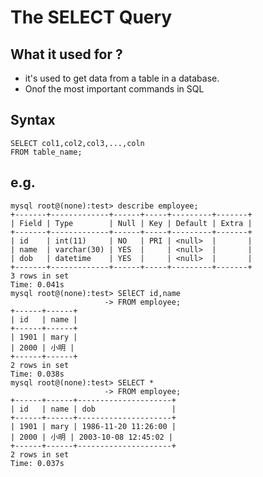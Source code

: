 # The SELECT Query

## What it used for ?

* it's used to get data from a table in a database.
* Onof the most important commands in SQL

## Syntax

```mysql
SELECT col1,col2,col3,...,coln
FROM table_name;
```

## e.g.

```mysql
mysql root@(none):test> describe employee;
+-------+-------------+------+-----+---------+-------+
| Field | Type        | Null | Key | Default | Extra |
+-------+-------------+------+-----+---------+-------+
| id    | int(11)     | NO   | PRI | <null>  |       |
| name  | varchar(30) | YES  |     | <null>  |       |
| dob   | datetime    | YES  |     | <null>  |       |
+-------+-------------+------+-----+---------+-------+
3 rows in set
Time: 0.041s
mysql root@(none):test> SElECT id,name
                     -> FROM employee;
+------+------+
| id   | name |
+------+------+
| 1901 | mary |
| 2000 | 小明 |
+------+------+
2 rows in set
Time: 0.038s
mysql root@(none):test> SELECT *
                     -> FROM employee;
+------+------+---------------------+
| id   | name | dob                 |
+------+------+---------------------+
| 1901 | mary | 1986-11-20 11:26:00 |
| 2000 | 小明 | 2003-10-08 12:45:02 |
+------+------+---------------------+
2 rows in set
Time: 0.037s
```

